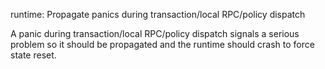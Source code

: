 runtime: Propagate panics during transaction/local RPC/policy dispatch

A panic during transaction/local RPC/policy dispatch signals a serious
problem so it should be propagated and the runtime should crash to force
state reset.
